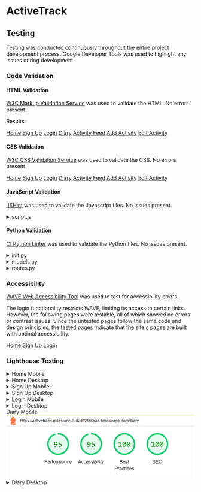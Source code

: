 # ActiveTrack

## Testing

Testing was conducted continuously throughout the entire project development process. Google Developer Tools was used to highlight any issues during development.

### Code Validation

#### HTML Validation

[W3C Markup Validation Service](https://validator.w3.org/) was used to validate the HTML. No errors present.

Results:

[Home](https://validator.w3.org/nu/?doc=https%3A%2F%2Factivetrack-milestone-3-d2dff2fa8baa.herokuapp.com%2F)
[Sign Up](https://validator.w3.org/nu/?doc=https%3A%2F%2Factivetrack-milestone-3-d2dff2fa8baa.herokuapp.com%2Fsign-up)
[Login](https://validator.w3.org/nu/?doc=https%3A%2F%2Factivetrack-milestone-3-d2dff2fa8baa.herokuapp.com%2Flogin)
[Diary](https://validator.w3.org/nu/?doc=https%3A%2F%2Factivetrack-milestone-3-d2dff2fa8baa.herokuapp.com%2Fdiary)
[Activity Feed](https://validator.w3.org/nu/?doc=https%3A%2F%2Factivetrack-milestone-3-d2dff2fa8baa.herokuapp.com%2Factivity_feed)
[Add Activity](https://validator.w3.org/nu/?doc=https%3A%2F%2Factivetrack-milestone-3-d2dff2fa8baa.herokuapp.com%2Fadd_activity)
[Edit Activity](https://validator.w3.org/nu/?doc=https%3A%2F%2Factivetrack-milestone-3-d2dff2fa8baa.herokuapp.com%2Fedit_activity%2F2)

#### CSS Validation

[W3C CSS Validation Service](https://jigsaw.w3.org/css-validator/) was used to validate the CSS. No errors present.

[Home](https://jigsaw.w3.org/css-validator/validator?uri=https%3A%2F%2Factivetrack-milestone-3-d2dff2fa8baa.herokuapp.com%2F&profile=css3svg&usermedium=all&warning=1&vextwarning=&lang=en)
[Sign Up](https://jigsaw.w3.org/css-validator/validator?uri=https%3A%2F%2Factivetrack-milestone-3-d2dff2fa8baa.herokuapp.com%2Fsign-up&profile=css3svg&usermedium=all&warning=1&vextwarning=&lang=en)
[Login](https://jigsaw.w3.org/css-validator/validator?uri=https%3A%2F%2Factivetrack-milestone-3-d2dff2fa8baa.herokuapp.com%2Flogin&profile=css3svg&usermedium=all&warning=1&vextwarning=&lang=en)
[Diary](https://jigsaw.w3.org/css-validator/validator?uri=https%3A%2F%2Factivetrack-milestone-3-d2dff2fa8baa.herokuapp.com%2Fdiary&profile=css3svg&usermedium=all&warning=1&vextwarning=&lang=en)
[Activity Feed](https://jigsaw.w3.org/css-validator/validator?uri=https%3A%2F%2Factivetrack-milestone-3-d2dff2fa8baa.herokuapp.com%2Factivity_feed&profile=css3svg&usermedium=all&warning=1&vextwarning=&lang=en)
[Add Activity](https://jigsaw.w3.org/css-validator/validator?uri=https%3A%2F%2Factivetrack-milestone-3-d2dff2fa8baa.herokuapp.com%2Fadd_activity&profile=css3svg&usermedium=all&warning=1&vextwarning=&lang=en)
[Edit Activity](https://jigsaw.w3.org/css-validator/validator?uri=https%3A%2F%2Factivetrack-milestone-3-d2dff2fa8baa.herokuapp.com%2Fedit_activity%2F3&profile=css3svg&usermedium=all&warning=1&vextwarning=&lang=en)

#### JavaScript Validation

[JSHint](https://jshint.com/) was used to validate the Javascript files. No issues present.

<details>
<summary>script.js</summary>
<img src="activetrack/static/documents/testing/jshint-testing.png">
</details>

#### Python Validation

[CI Python Linter](https://pep8ci.herokuapp.com/) was used to validate the Python files. No issues present.

<details>
<summary>init.py</summary>
<img src="activetrack/static/documents/testing/init-testing.png">
</details>
<details>
<summary>models.py</summary>
<img src="activetrack/static/documents/testing/models-testing.png">
</details>
<details>
<summary>routes.py</summary>
<img src="activetrack/static/documents/testing/routes-testing.png">
</details>

### Accessibility

[WAVE Web Accessibility Tool](https://wave.webaim.org/) was used to test for accessibility errors.

The login functionality restricts WAVE, limiting its access to certain links. However, the following pages were testable, all of which showed no errors or contrast issues. Since the untested pages follow the same code and design principles, the tested pages indicate that the site's pages are built with optimal accessibility.

[Home](https://wave.webaim.org/report#/https://activetrack-milestone-3-d2dff2fa8baa.herokuapp.com/)
[Sign Up](https://wave.webaim.org/report#/https://activetrack-milestone-3-d2dff2fa8baa.herokuapp.com/sign-up)
[Login](https://wave.webaim.org/report#/https://activetrack-milestone-3-d2dff2fa8baa.herokuapp.com/login)

### Lighthouse Testing

<details>
<summary>Home Mobile</summary>
<img src="activetrack/static/documents/testing/home-mobile-lighthouse.png">
</details>
<details>
<summary>Home Desktop</summary>
<img src="activetrack/static/documents/testing/home-desktop-lighthouse.png">
</details>
<details>
<summary>Sign Up Mobile</summary>
<img src="activetrack/static/documents/testing/signup-mobile-lighthouse.png">
</details>
<details>
<summary>Sign Up Desktop</summary>
<img src="activetrack/static/documents/testing/signup-desktop-lighthouse.png">
</details>
<details>
<summary>Login Mobile</summary>
<img src="activetrack/static/documents/testing/login-mobile-lighthouse.png">
</details>
<details>
<summary>Login Desktop</summary>
<img src="activetrack/static/documents/testing/login-desktop-lighthouse.png">
</details>
<summary>Diary Mobile</summary>
<img src="activetrack/static/documents/testing/diary-mobile-lighthouse.png">
</details>
<details>
<summary>Diary Desktop</summary>
<img src="activetrack/static/documents/testing/diary-desktop-lighthouse.png">
</details>
